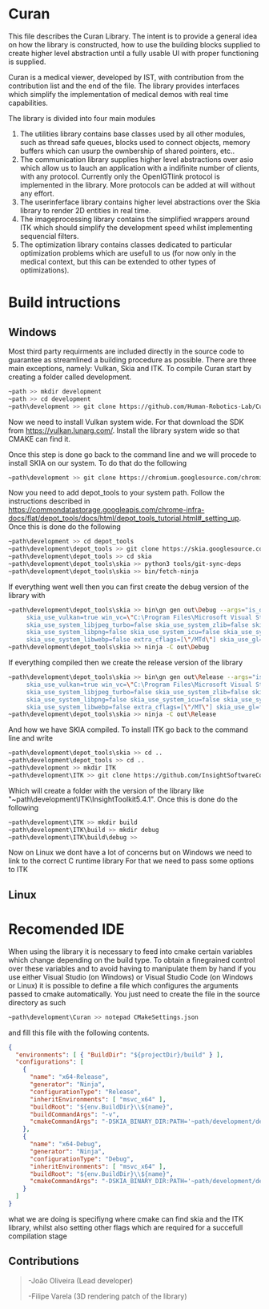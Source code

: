 # Curan

This file describes the Curan Library. The intent is to provide a general
idea on how the library is constructed, how to use the building blocks
supplied to create higher level abstraction until a fully usable UI with
proper functioning is supplied. 

Curan is a medical viewer, developed by IST, with contribution from
the contribution list and the end of the file. The library provides interfaces which
simplify the implementation of medical demos with real time
capabilities. 

The library is divided into four main modules
1. The utilities library contains base classes used by all other modules,
such as thread safe queues, blocks used to connect objects, memory buffers
which can usurp the ownbership of shared pointers, etc..
2. The communication library supplies higher level abstractions over asio which
allow us to lauch an application with a indifinite number of clients, with any protocol.
Currently only the OpenIGTlink protocol is implemented in the library. More protocols
can be added at will without any effort.
3. The userinferface library contains higher level abstractions over the Skia library
to render 2D entities in real time. 
4. The imageprocessing library contains the simplified wrappers around ITK which 
should simplify the development speed whilst implementing sequencial filters.
5. The optimization library contains classes dedicated to particular optimization problems
which are usefull to us (for now only in the medical context, but this can be extended
to other types of optimizations).

# Build intructions
## Windows


Most third party requirments are included directly in the source code to guarantee
 as streamlined a building procedure as possible. There are three main exceptions, namely:
Vulkan, Skia and ITK. To compile Curan start by creating a folder called development.

```sh
~path >> mkdir development
~path >> cd development
~path\development >> git clone https://github.com/Human-Robotics-Lab/Curan.git
```

Now we need to install Vulkan system wide. For that download the SDK from https://vulkan.lunarg.com/. 
Install the library system wide so that CMAKE can find it.

Once this step is done go back to the command line and we will procede to install SKIA on
our system. To do that do the following

```sh
~path\development >> git clone https://chromium.googlesource.com/chromium/tools/depot_tools.git
```

Now you need to add depot_tools to your system path. Follow the instructions described in 
https://commondatastorage.googleapis.com/chrome-infra-docs/flat/depot_tools/docs/html/depot_tools_tutorial.html#_setting_up.
Once this is done do the following

```sh
~path\development >> cd depot_tools
~path\development\depot_tools >> git clone https://skia.googlesource.com/skia.git
~path\development\depot_tools >> cd skia
~path\development\depot_tools\skia >> python3 tools/git-sync-deps
~path\development\depot_tools\skia >> bin/fetch-ninja
```
If everything went well then you can first create the debug version of the library with

```sh
~path\development\depot_tools\skia >> bin\gn gen out\Debug --args="is_official_build=false is_debug=true
     skia_use_vulkan=true win_vc=\"C:\Program Files\Microsoft Visual Studio\2022\Community\VC\"
     skia_use_system_libjpeg_turbo=false skia_use_system_zlib=false skia_use_system_harfbuzz=false 
     skia_use_system_libpng=false skia_use_system_icu=false skia_use_system_expat=false 
     skia_use_system_libwebp=false extra_cflags=[\"/MTd\"] skia_use_gl=false"
~path\development\depot_tools\skia >> ninja -C out\Debug
```

If everything compiled then we create the release version of the library

```sh
~path\development\depot_tools\skia >> bin\gn gen out\Release --args="is_official_build=false is_debug=false
     skia_use_vulkan=true win_vc=\"C:\Program Files\Microsoft Visual Studio\2022\Community\VC\"
     skia_use_system_libjpeg_turbo=false skia_use_system_zlib=false skia_use_system_harfbuzz=false 
     skia_use_system_libpng=false skia_use_system_icu=false skia_use_system_expat=false 
     skia_use_system_libwebp=false extra_cflags=[\"/MT\"] skia_use_gl=false"
~path\development\depot_tools\skia >> ninja -C out\Release
```

And how we have SKIA compiled. To install ITK go back to the command line and write

```sh
~path\development\depot_tools\skia >> cd ..
~path\development\depot_tools >> cd ..
~path\development >> mkdir ITK
~path\development\ITK >> git clone https://github.com/InsightSoftwareConsortium/ITK
```

Which will create a folder with the version of the library like "~path\development\ITK\InsightToolkit5.4.1".
Once this is done do the following

```sh
~path\development\ITK >> mkdir build
~path\development\ITK\build >> mkdir debug
~path\development\ITK\build\debug >> 
```
Now on Linux we dont have a lot of concerns but on Windows we need to link to the correct C runtime library
For that we need to pass some options to ITK

## Linux

# Recomended IDE 

When using the library it is necessary to feed into cmake certain variables which change depending on the build type. 
To obtain a finegrained control over these variables and to avoid having to manipulate them by hand if you use either
Visual Studio (on Windows) or Visual Studio Code (on Windows or Linux) it is possible to define a file which configures
the arguments passed to cmake automatically. You just need to create the file in the source directory as such

```sh
~path\development\Curan >> notepad CMakeSettings.json
```

and fill this file with the following contents.

```json
{
  "environments": [ { "BuildDir": "${projectDir}/build" } ],
  "configurations": [
    {
      "name": "x64-Release",
      "generator": "Ninja",
      "configurationType": "Release",
      "inheritEnvironments": [ "msvc_x64" ],
      "buildRoot": "${env.BuildDir}\\${name}",
      "buildCommandArgs": "-v",
      "cmakeCommandArgs": "-DSKIA_BINARY_DIR:PATH='~path/development/depot_tools/skia/out/Release' -DCMAKE_MSVC_RUNTIME_LIBRARY=MultiThreaded -DSKIA_SOURCE_DIR:PATH='~path/development/depot_tools/skia' -DCMAKE_PREFIX_PATH='~path/development/ITK/build/release'"
    },
    {
      "name": "x64-Debug",
      "generator": "Ninja",
      "configurationType": "Debug",
      "inheritEnvironments": [ "msvc_x64" ],
      "buildRoot": "${env.BuildDir}\\${name}",
      "cmakeCommandArgs": "-DSKIA_BINARY_DIR:PATH='~path/development/depot_tools/skia/out/Debug' -DCMAKE_MSVC_RUNTIME_LIBRARY=MultiThreadedDebug -DSKIA_SOURCE_DIR:PATH='~path/development/depot_tools/skia' -DCMAKE_PREFIX_PATH='~path/development/ITK/build/debug'"
    }
  ]
}
```

what we are doing is specifiyng where cmake can find skia and the ITK library, whilst also setting other flags which are required for a succefull compilation stage

## Contributions 

> -João Oliveira (Lead developer)
> 
> -Filipe Varela (3D rendering patch of the library)
